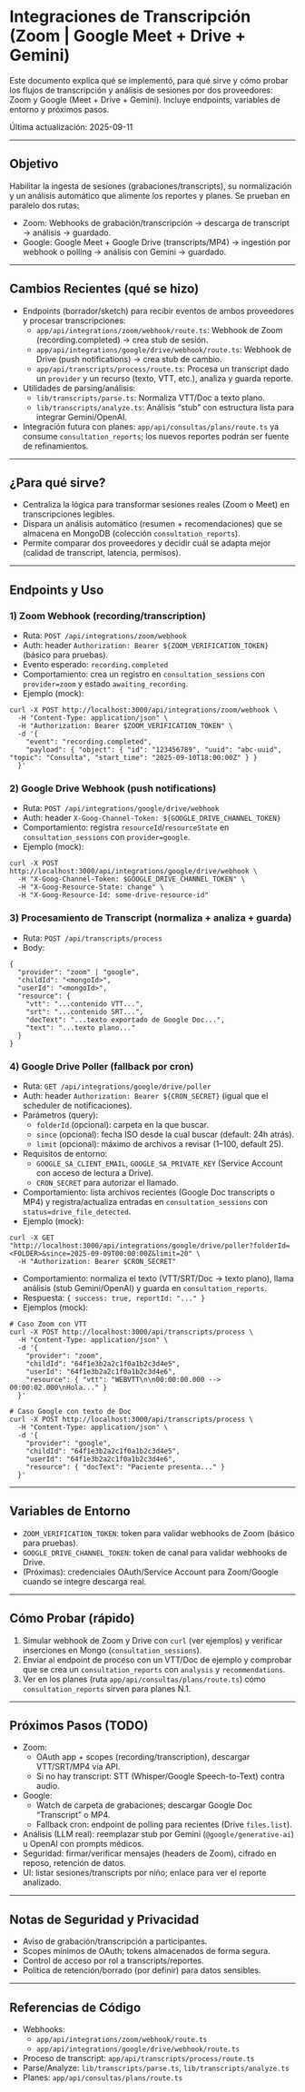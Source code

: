 # Integraciones de Transcripción (Zoom | Google Meet + Drive + Gemini)

Este documento explica qué se implementó, para qué sirve y cómo probar los flujos de transcripción y análisis de sesiones por dos proveedores: Zoom y Google (Meet + Drive + Gemini). Incluye endpoints, variables de entorno y próximos pasos.

Última actualización: 2025-09-11

---

## Objetivo
Habilitar la ingesta de sesiones (grabaciones/transcripts), su normalización y un análisis automático que alimente los reportes y planes. Se prueban en paralelo dos rutas:
- Zoom: Webhooks de grabación/transcripción → descarga de transcript → análisis → guardado.
- Google: Google Meet + Google Drive (transcripts/MP4) → ingestión por webhook o polling → análisis con Gemini → guardado.

---

## Cambios Recientes (qué se hizo)
- Endpoints (borrador/sketch) para recibir eventos de ambos proveedores y procesar transcripciones:
  - `app/api/integrations/zoom/webhook/route.ts`: Webhook de Zoom (recording.completed) → crea stub de sesión.
  - `app/api/integrations/google/drive/webhook/route.ts`: Webhook de Drive (push notifications) → crea stub de cambio.
  - `app/api/transcripts/process/route.ts`: Procesa un transcript dado un `provider` y un recurso (texto, VTT, etc.), analiza y guarda reporte.
- Utilidades de parsing/análisis:
  - `lib/transcripts/parse.ts`: Normaliza VTT/Doc a texto plano.
  - `lib/transcripts/analyze.ts`: Análisis “stub” con estructura lista para integrar Gemini/OpenAI.
- Integración futura con planes: `app/api/consultas/plans/route.ts` ya consume `consultation_reports`; los nuevos reportes podrán ser fuente de refinamientos.

---

## ¿Para qué sirve?
- Centraliza la lógica para transformar sesiones reales (Zoom o Meet) en transcripciones legibles.
- Dispara un análisis automático (resumen + recomendaciones) que se almacena en MongoDB (colección `consultation_reports`).
- Permite comparar dos proveedores y decidir cuál se adapta mejor (calidad de transcript, latencia, permisos).

---

## Endpoints y Uso

### 1) Zoom Webhook (recording/transcription)
- Ruta: `POST /api/integrations/zoom/webhook`
- Auth: header `Authorization: Bearer ${ZOOM_VERIFICATION_TOKEN}` (básico para pruebas).
- Evento esperado: `recording.completed`
- Comportamiento: crea un registro en `consultation_sessions` con `provider=zoom` y estado `awaiting_recording`.
- Ejemplo (mock):
```
curl -X POST http://localhost:3000/api/integrations/zoom/webhook \
  -H "Content-Type: application/json" \
  -H "Authorization: Bearer $ZOOM_VERIFICATION_TOKEN" \
  -d '{
    "event": "recording.completed",
    "payload": { "object": { "id": "123456789", "uuid": "abc-uuid", "topic": "Consulta", "start_time": "2025-09-10T18:00:00Z" } }
  }'
```

### 2) Google Drive Webhook (push notifications)
- Ruta: `POST /api/integrations/google/drive/webhook`
- Auth: header `X-Goog-Channel-Token: ${GOOGLE_DRIVE_CHANNEL_TOKEN}`
- Comportamiento: registra `resourceId`/`resourceState` en `consultation_sessions` con `provider=google`.
- Ejemplo (mock):
```
curl -X POST http://localhost:3000/api/integrations/google/drive/webhook \
  -H "X-Goog-Channel-Token: $GOOGLE_DRIVE_CHANNEL_TOKEN" \
  -H "X-Goog-Resource-State: change" \
  -H "X-Goog-Resource-Id: some-drive-resource-id"
```

### 3) Procesamiento de Transcript (normaliza + analiza + guarda)
- Ruta: `POST /api/transcripts/process`
- Body:
```
{
  "provider": "zoom" | "google",
  "childId": "<mongoId>",
  "userId": "<mongoId>",
  "resource": {
    "vtt": "...contenido VTT...",
    "srt": "...contenido SRT...",
    "docText": "...texto exportado de Google Doc...",
    "text": "...texto plano..."
  }
}
```

### 4) Google Drive Poller (fallback por cron)
- Ruta: `GET /api/integrations/google/drive/poller`
- Auth: header `Authorization: Bearer ${CRON_SECRET}` (igual que el scheduler de notificaciones).
- Parámetros (query):
  - `folderId` (opcional): carpeta en la que buscar.
  - `since` (opcional): fecha ISO desde la cual buscar (default: 24h atrás).
  - `limit` (opcional): máximo de archivos a revisar (1–100, default 25).
- Requisitos de entorno:
  - `GOOGLE_SA_CLIENT_EMAIL`, `GOOGLE_SA_PRIVATE_KEY` (Service Account con acceso de lectura a Drive).
  - `CRON_SECRET` para autorizar el llamado.
- Comportamiento: lista archivos recientes (Google Doc transcripts o MP4) y registra/actualiza entradas en `consultation_sessions` con `status=drive_file_detected`.
- Ejemplo (mock):
```
curl -X GET "http://localhost:3000/api/integrations/google/drive/poller?folderId=<FOLDER>&since=2025-09-09T00:00:00Z&limit=20" \
  -H "Authorization: Bearer $CRON_SECRET"
```
- Comportamiento: normaliza el texto (VTT/SRT/Doc → texto plano), llama análisis (stub Gemini/OpenAI) y guarda en `consultation_reports`.
- Respuesta: `{ success: true, reportId: "..." }`
- Ejemplos (mock):
```
# Caso Zoom con VTT
curl -X POST http://localhost:3000/api/transcripts/process \
  -H "Content-Type: application/json" \
  -d '{
    "provider": "zoom",
    "childId": "64f1e3b2a2c1f0a1b2c3d4e5",
    "userId": "64f1e3b2a2c1f0a1b2c3d4e6",
    "resource": { "vtt": "WEBVTT\n\n00:00:00.000 --> 00:00:02.000\nHola..." }
  }'

# Caso Google con texto de Doc
curl -X POST http://localhost:3000/api/transcripts/process \
  -H "Content-Type: application/json" \
  -d '{
    "provider": "google",
    "childId": "64f1e3b2a2c1f0a1b2c3d4e5",
    "userId": "64f1e3b2a2c1f0a1b2c3d4e6",
    "resource": { "docText": "Paciente presenta..." }
  }'
```

---

## Variables de Entorno
- `ZOOM_VERIFICATION_TOKEN`: token para validar webhooks de Zoom (básico para pruebas).
- `GOOGLE_DRIVE_CHANNEL_TOKEN`: token de canal para validar webhooks de Drive.
- (Próximas): credenciales OAuth/Service Account para Zoom/Google cuando se integre descarga real.

---

## Cómo Probar (rápido)
1) Simular webhook de Zoom y Drive con `curl` (ver ejemplos) y verificar inserciones en Mongo (`consultation_sessions`).
2) Enviar al endpoint de proceso con un VTT/Doc de ejemplo y comprobar que se crea un `consultation_reports` con `analysis` y `recommendations`.
3) Ver en los planes (ruta `app/api/consultas/plans/route.ts`) cómo `consultation_reports` sirven para planes N.1.

---

## Próximos Pasos (TODO)
- Zoom:
  - OAuth app + scopes (recording/transcription), descargar VTT/SRT/MP4 vía API.
  - Si no hay transcript: STT (Whisper/Google Speech-to-Text) contra audio.
- Google:
  - Watch de carpeta de grabaciones; descargar Google Doc “Transcript” o MP4.
  - Fallback cron: endpoint de polling para recientes (Drive `files.list`).
- Análisis (LLM real): reemplazar stub por Gemini (`@google/generative-ai`) u OpenAI con prompts médicos.
- Seguridad: firmar/verificar mensajes (headers de Zoom), cifrado en reposo, retención de datos.
- UI: listar sesiones/transcripts por niño; enlace para ver el reporte analizado.

---

## Notas de Seguridad y Privacidad
- Aviso de grabación/transcripción a participantes.
- Scopes mínimos de OAuth; tokens almacenados de forma segura.
- Control de acceso por rol a transcripts/reportes.
- Política de retención/borrado (por definir) para datos sensibles.

---

## Referencias de Código
- Webhooks:
  - `app/api/integrations/zoom/webhook/route.ts`
  - `app/api/integrations/google/drive/webhook/route.ts`
- Proceso de transcript: `app/api/transcripts/process/route.ts`
- Parse/Analyze: `lib/transcripts/parse.ts`, `lib/transcripts/analyze.ts`
- Planes: `app/api/consultas/plans/route.ts`
